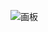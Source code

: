 ![画板](https://cdn.nlark.com/yuque/0/2025/jpeg/2639475/1736311879465-c5f3bf14-cd39-4cf7-9fa3-7c4963193445.jpeg)

